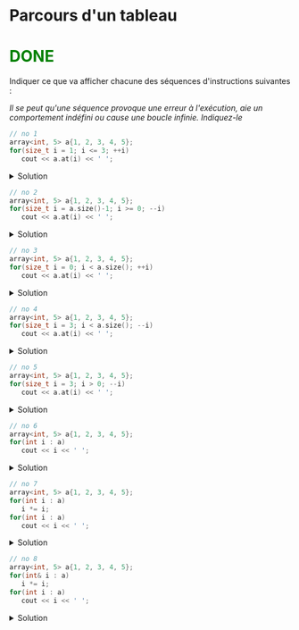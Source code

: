 # Parcours d'un tableau

# <span style="color:green">DONE</span>

Indiquer ce que va afficher chacune des séquences d'instructions suivantes :

_Il se peut qu'une séquence provoque une erreur à l'exécution, aie un comportement indéfini ou cause une boucle infinie. Indiquez-le_ 

~~~cpp
// no 1
array<int, 5> a{1, 2, 3, 4, 5};
for(size_t i = 1; i <= 3; ++i)
   cout << a.at(i) << ' ';
~~~
<details>
<summary>Solution</summary>

~~~
2 3 4
~~~
</details>

~~~cpp
// no 2
array<int, 5> a{1, 2, 3, 4, 5};
for(size_t i = a.size()-1; i >= 0; --i)
   cout << a.at(i) << ' ';
~~~
<details>
<summary>Solution</summary>

Erreur à l'exécution quand i vaut `size_t(-1) == std::numeric_limits<size_t>::max()`. Par exemple, 

~~~
5 4 3 2 1 libc++abi: terminating due to uncaught exception of type std::out_of_range: array::at
~~~
</details>

~~~cpp
// no 3
array<int, 5> a{1, 2, 3, 4, 5};
for(size_t i = 0; i < a.size(); ++i)
   cout << a.at(i) << ' ';
~~~
<details>
<summary>Solution</summary>

~~~
1 2 3 4 5 
~~~
</details>

~~~cpp
// no 4
array<int, 5> a{1, 2, 3, 4, 5};
for(size_t i = 3; i < a.size(); --i)
   cout << a.at(i) << ' ';
~~~
<details>
<summary>Solution</summary>

~~~
4 3 2 1  
NOTE : erreur ? -- quand i vaut 0 -> -1 -> at(-1) faux
~~~
</details>

~~~cpp
// no 5
array<int, 5> a{1, 2, 3, 4, 5};
for(size_t i = 3; i > 0; --i)
   cout << a.at(i) << ' ';
~~~
<details>
<summary>Solution</summary>

~~~
4 3 2 
~~~
</details>

~~~cpp
// no 6
array<int, 5> a{1, 2, 3, 4, 5};
for(int i : a)
   cout << i << ' ';
~~~
<details>
<summary>Solution</summary>
   
~~~
1 2 3 4 5
~~~
</details>

~~~cpp
// no 7
array<int, 5> a{1, 2, 3, 4, 5};
for(int i : a)
   i *= i;
for(int i : a)
   cout << i << ' '; 
~~~
<details>
<summary>Solution</summary>
   
~~~
1 2 3 4 5 
~~~
</details>

~~~cpp
// no 8
array<int, 5> a{1, 2, 3, 4, 5};
for(int& i : a)
   i *= i;
for(int i : a)
   cout << i << ' '; 
~~~
<details>
<summary>Solution</summary>
   
~~~
1 4 9 16 25 
~~~
</details>
